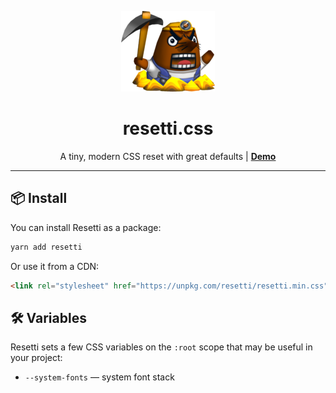 <p align="center">
  <img src="./resetti.png" alt="Mr. Resetti">
</p>

<h1 align="center">resetti.css</h1>

<p align="center">A tiny, modern CSS reset with great defaults | <b><a href="http://htmlpreview.github.io/?https://github.com/chasemccoy/resetti/blob/master/demo.html" title="See a demo">Demo</a></b></p>

<hr />

## 📦 Install

You can install Resetti as a package:

```sh
yarn add resetti
```

Or use it from a CDN:

```html
<link rel="stylesheet" href="https://unpkg.com/resetti/resetti.min.css" />
```

## 🛠 Variables

Resetti sets a few CSS variables on the `:root` scope that may be useful in your project:

- `--system-fonts` — system font stack